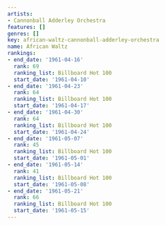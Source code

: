 ```yaml
---
artists:
- Cannonball Adderley Orchestra
features: []
genres: []
key: african-waltz-cannonball-adderley-orchestra
name: African Waltz
rankings:
- end_date: '1961-04-16'
  rank: 69
  ranking_list: Billboard Hot 100
  start_date: '1961-04-10'
- end_date: '1961-04-23'
  rank: 64
  ranking_list: Billboard Hot 100
  start_date: '1961-04-17'
- end_date: '1961-04-30'
  rank: 64
  ranking_list: Billboard Hot 100
  start_date: '1961-04-24'
- end_date: '1961-05-07'
  rank: 45
  ranking_list: Billboard Hot 100
  start_date: '1961-05-01'
- end_date: '1961-05-14'
  rank: 41
  ranking_list: Billboard Hot 100
  start_date: '1961-05-08'
- end_date: '1961-05-21'
  rank: 66
  ranking_list: Billboard Hot 100
  start_date: '1961-05-15'
---
```


